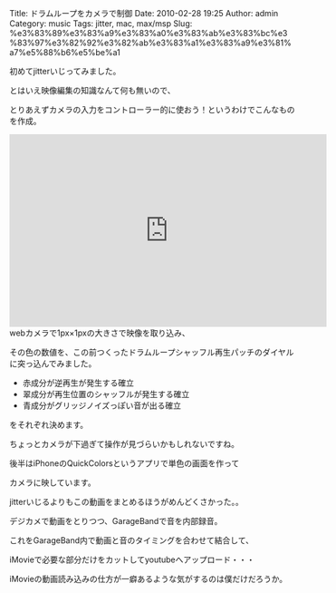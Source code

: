 Title: ドラムループをカメラで制御
Date: 2010-02-28 19:25
Author: admin
Category: music
Tags: jitter, mac, max/msp
Slug: %e3%83%89%e3%83%a9%e3%83%a0%e3%83%ab%e3%83%bc%e3%83%97%e3%82%92%e3%82%ab%e3%83%a1%e3%83%a9%e3%81%a7%e5%88%b6%e5%be%a1

初めてjitterいじってみました。

とはいえ映像編集の知識なんて何も無いので、

とりあえずカメラの入力をコントローラー的に使おう！というわけでこんなものを作成。  

<object classid="clsid:d27cdb6e-ae6d-11cf-96b8-444553540000" width="560" height="340" codebase="http://download.macromedia.com/pub/shockwave/cabs/flash/swflash.cab#version=6,0,40,0"><param name="allowFullScreen" value="true"></param><param name="allowscriptaccess" value="always"></param><param name="src" value="http://www.youtube.com/v/QG3ROJmSb1c&amp;hl=ja_JP&amp;fs=1&amp;"></param><param name="allowfullscreen" value="true"></param><embed type="application/x-shockwave-flash" width="560" height="340" src="http://www.youtube.com/v/QG3ROJmSb1c&amp;hl=ja_JP&amp;fs=1&amp;" allowscriptaccess="always" allowfullscreen="true"></embed></object>  
webカメラで1px×1pxの大きさで映像を取り込み、

その色の数値を、この前つくったドラムループシャッフル再生パッチのダイヤルに突っ込んでみました。

-   赤成分が逆再生が発生する確立
-   翠成分が再生位置のシャッフルが発生する確立
-   青成分がグリッジノイズっぽい音が出る確立

をそれぞれ決めます。  
  
  
ちょっとカメラが下過ぎて操作が見づらいかもしれないですね。

後半はiPhoneのQuickColorsというアプリで単色の画面を作って

カメラに映しています。  
  
  
jitterいじるよりもこの動画をまとめるほうがめんどくさかった。。

デジカメで動画をとりつつ、GarageBandで音を内部録音。

これをGarageBand内で動画と音のタイミングを合わせて結合して、

iMovieで必要な部分だけをカットしてyoutubeへアップロード・・・

iMovieの動画読み込みの仕方が一癖あるような気がするのは僕だけだろうか。
